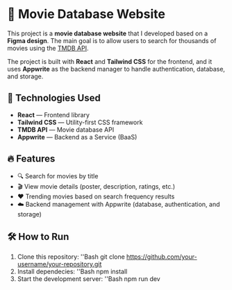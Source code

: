 # 🎥 Movie Database Website

This project is a **movie database website** that I developed based on a **Figma design**. The main goal is to allow users to search for thousands of movies using the [TMDB API](https://www.themoviedb.org/documentation/api).

The project is built with **React** and **Tailwind CSS** for the frontend, and it uses **Appwrite** as the backend manager to handle authentication, database, and storage.

## 🚀 Technologies Used

- **React** — Frontend library
- **Tailwind CSS** — Utility-first CSS framework
- **TMDB API** — Movie database API
- **Appwrite** — Backend as a Service (BaaS)

## 🔥 Features

- 🔍 Search for movies by title
- 🎬 View movie details (poster, description, ratings, etc.)
- ❤️ Trending movies based on search frequency results
- ☁️ Backend management with Appwrite (database, authentication, and storage)

## 🛠️ How to Run

1. Clone this repository:
  ''Bash
  git clone https://github.com/your-username/your-repository.git
3. Install dependecies:
  ''Bash
  npm install
4. Start the development server:
  ''Bash
  npm run dev
